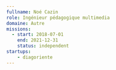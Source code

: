 ```yaml
---
fullname: Noé Cazin
role: Ingénieur pédagogique multimedia
domaine: Autre
missions:
  - start: 2018-07-01
    end: 2021-12-31
    status: independent
startups:
    - diagoriente
---
```

